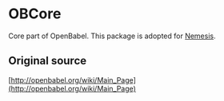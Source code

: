 # OBCore
Core part of OpenBabel. This package is adopted for [Nemesis](https://github.com/kulhanek/nemesis).

## Original source
[http://openbabel.org/wiki/Main_Page](http://openbabel.org/wiki/Main_Page)


